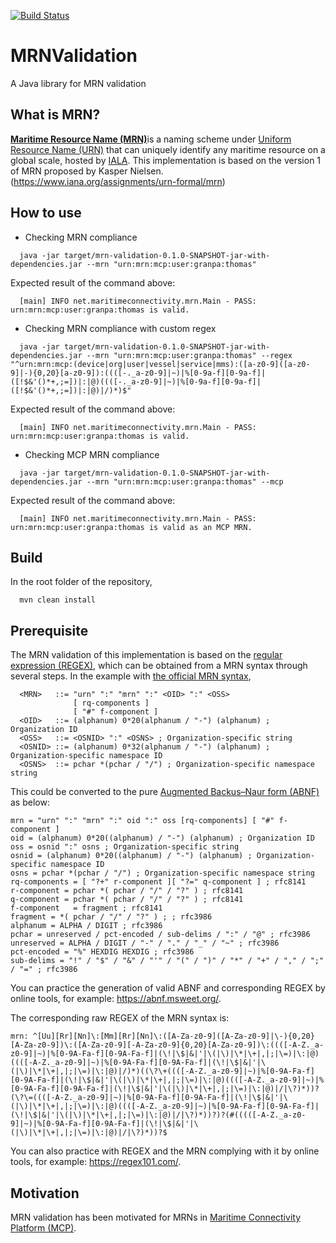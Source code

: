 [![Build Status](https://travis-ci.org/MaritimeConnectivityPlatform/MRNValidation.svg?branch=master)](https://travis-ci.org/MaritimeConnectivityPlatform/MRNValidation)
# MRNValidation
A Java library for MRN validation

## What is MRN?
[**Maritime Resource Name (MRN)**](https://www.iala-aism.org/technical/data-modelling/mrn/)is a naming scheme under [Uniform Resource Name (URN)](https://en.wikipedia.org/wiki/Uniform_Resource_Name) that can uniquely identify any maritime resource on a global scale, hosted by [IALA](https://www.iala-aism.org/).
This implementation is based on the version 1 of MRN proposed by Kasper Nielsen. (https://www.iana.org/assignments/urn-formal/mrn)

## How to use
- Checking MRN compliance
```
  java -jar target/mrn-validation-0.1.0-SNAPSHOT-jar-with-dependencies.jar --mrn "urn:mrn:mcp:user:granpa:thomas"
```
Expected result of the command above:
```
  [main] INFO net.maritimeconnectivity.mrn.Main - PASS: urn:mrn:mcp:user:granpa:thomas is valid.
```

- Checking MRN compliance with custom regex
```
  java -jar target/mrn-validation-0.1.0-SNAPSHOT-jar-with-dependencies.jar --mrn "urn:mrn:mcp:user:granpa:thomas" --regex "^urn:mrn:mcp:(device|org|user|vessel|service|mms):([a-z0-9]([a-z0-9]|-){0,20}[a-z0-9]):((([-._a-z0-9]|~)|%[0-9a-f][0-9a-f]|([!$&'()*+,;=])|:|@)((([-._a-z0-9]|~)|%[0-9a-f][0-9a-f]|([!$&'()*+,;=])|:|@)|/)*)$"
```
Expected result of the command above:
```
  [main] INFO net.maritimeconnectivity.mrn.Main - PASS: urn:mrn:mcp:user:granpa:thomas is valid.
```

- Checking MCP MRN compliance
```
  java -jar target/mrn-validation-0.1.0-SNAPSHOT-jar-with-dependencies.jar --mrn "urn:mrn:mcp:user:granpa:thomas" --mcp
```
Expected result of the command above:
```
  [main] INFO net.maritimeconnectivity.mrn.Main - PASS: urn:mrn:mcp:user:granpa:thomas is valid as an MCP MRN.
```

## Build
In the root folder of the repository,
```
  mvn clean install
```

## Prerequisite
The MRN validation of this implementation is based on the [regular expression (REGEX)](https://en.wikipedia.org/wiki/Regular_expression), which can be obtained from a MRN syntax through several steps.
In the example with [the official MRN syntax](https://www.iana.org/assignments/urn-formal/mrn),

      <MRN>   ::= "urn" ":" "mrn" ":" <OID> ":" <OSS>
                  [ rq-components ]
                  [ "#" f-component ]
      <OID>   ::= (alphanum) 0*20(alphanum / "-") (alphanum) ; Organization ID
      <OSS>   ::= <OSNID> ":" <OSNS> ; Organization-specific string
      <OSNID> ::= (alphanum) 0*32(alphanum / "-") (alphanum) ; Organization-specific namespace ID
      <OSNS>  ::= pchar *(pchar / "/") ; Organization-specific namespace string
                  
This could be converted to the pure [Augmented Backus–Naur form (ABNF)](https://en.wikipedia.org/wiki/Augmented_Backus%E2%80%93Naur_form) as below:

    mrn = "urn" ":" "mrn" ":" oid ":" oss [rq-components] [ "#" f-component ]
    oid = (alphanum) 0*20((alphanum) / "-") (alphanum) ; Organization ID
    oss = osnid ":" osns ; Organization-specific string
    osnid = (alphanum) 0*20((alphanum) / "-") (alphanum) ; Organization-specific namespace ID
    osns = pchar *(pchar / "/") ; Organization-specific namespace string
    rq-components = [ "?+" r-component ][ "?=" q-component ] ; rfc8141
    r-component = pchar *( pchar / "/" / "?" ) ; rfc8141
    q-component = pchar *( pchar / "/" / "?" ) ; rfc8141
    f-component   = fragment ; rfc8141
    fragment = *( pchar / "/" / "?" ) ; ; rfc3986
    alphanum = ALPHA / DIGIT ; rfc3986
    pchar = unreserved / pct-encoded / sub-delims / ":" / "@" ; rfc3986
    unreserved = ALPHA / DIGIT / "-" / "." / "_" / "~" ; rfc3986
    pct-encoded = "%" HEXDIG HEXDIG ; rfc3986
    sub-delims = "!" / "$" / "&" / "'" / "(" / ")" / "*" / "+" / "," / ";" / "=" ; rfc3986

You can practice the generation of valid ABNF and corresponding REGEX by online tools, for example: https://abnf.msweet.org/.

The corresponding raw REGEX of the MRN syntax is:

    mrn: ^[Uu][Rr][Nn]\:[Mm][Rr][Nn]\:([A-Za-z0-9]([A-Za-z0-9]|\-){0,20}[A-Za-z0-9])\:([A-Za-z0-9][-A-Za-z0-9]{0,20}[A-Za-z0-9])\:((([-A-Z._a-z0-9]|~)|%[0-9A-Fa-f][0-9A-Fa-f]|(\!|\$|&|'|\(|\)|\*|\+|,|;|\=)|\:|@)((([-A-Z._a-z0-9]|~)|%[0-9A-Fa-f][0-9A-Fa-f]|(\!|\$|&|'|\(|\)|\*|\+|,|;|\=)|\:|@)|/)*)((\?\+((([-A-Z._a-z0-9]|~)|%[0-9A-Fa-f][0-9A-Fa-f]|(\!|\$|&|'|\(|\)|\*|\+|,|;|\=)|\:|@)((([-A-Z._a-z0-9]|~)|%[0-9A-Fa-f][0-9A-Fa-f]|(\!|\$|&|'|\(|\)|\*|\+|,|;|\=)|\:|@)|/|\?)*))?(\?\=((([-A-Z._a-z0-9]|~)|%[0-9A-Fa-f][0-9A-Fa-f]|(\!|\$|&|'|\(|\)|\*|\+|,|;|\=)|\:|@)((([-A-Z._a-z0-9]|~)|%[0-9A-Fa-f][0-9A-Fa-f]|(\!|\$|&|'|\(|\)|\*|\+|,|;|\=)|\:|@)|/|\?)*))?)?(#(((([-A-Z._a-z0-9]|~)|%[0-9A-Fa-f][0-9A-Fa-f]|(\!|\$|&|'|\(|\)|\*|\+|,|;|\=)|\:|@)|/|\?)*))?$

You can also practice with REGEX and the MRN complying with it by online tools, for example: https://regex101.com/.

## Motivation
MRN validation has been motivated for MRNs in [Maritime Connectivity Platform (MCP)](https://maritimeconnectivity.net/).
